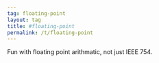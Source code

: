 ```yaml
---
tag: floating-point
layout: tag
title: #floating-point
permalink: /t/floating-point
---
```


Fun with floating point arithmatic, not just IEEE 754.